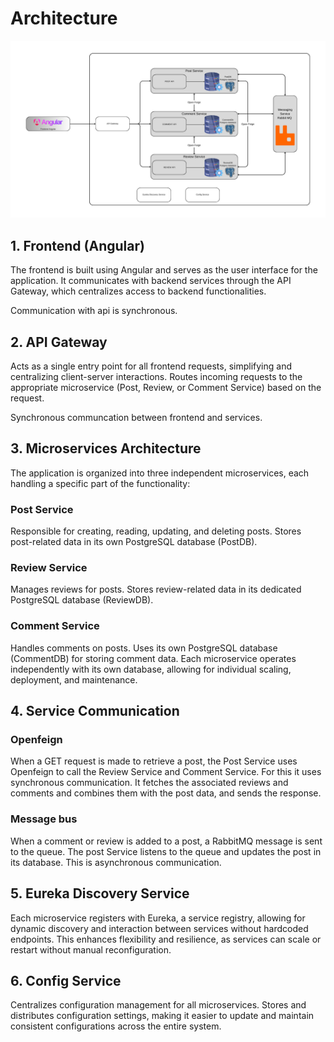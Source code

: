 # Architecture

![alt text](Architecture.png)

## 1. Frontend (Angular)
The frontend is built using Angular and serves as the user interface for the application.
It communicates with backend services through the API Gateway, which centralizes access to backend functionalities.

Communication with api is synchronous.
## 2. API Gateway
Acts as a single entry point for all frontend requests, simplifying and centralizing client-server interactions.
Routes incoming requests to the appropriate microservice (Post, Review, or Comment Service) based on the request.

Synchronous communcation between frontend and services.
## 3. Microservices Architecture
The application is organized into three independent microservices, each handling a specific part of the functionality:
### Post Service
Responsible for creating, reading, updating, and deleting posts.
Stores post-related data in its own PostgreSQL database (PostDB).
### Review Service
Manages reviews for posts.
Stores review-related data in its dedicated PostgreSQL database (ReviewDB).
### Comment Service
Handles comments on posts.
Uses its own PostgreSQL database (CommentDB) for storing comment data.
Each microservice operates independently with its own database, allowing for individual scaling, deployment, and maintenance.
## 4. Service Communication
### Openfeign
When a GET request is made to retrieve a post, the Post Service uses Openfeign to call the Review Service and Comment Service. For this it uses synchronous communication. It fetches the associated reviews and comments and combines them with the post data, and sends the response.
### Message bus
When a comment or review is added to a post, a RabbitMQ message is sent to the queue. The post Service listens to the queue and updates the post in its database. This is asynchronous communication.
## 5. Eureka Discovery Service
Each microservice registers with Eureka, a service registry, allowing for dynamic discovery and interaction between services without hardcoded endpoints.
This enhances flexibility and resilience, as services can scale or restart without manual reconfiguration.
## 6. Config Service
Centralizes configuration management for all microservices.
Stores and distributes configuration settings, making it easier to update and maintain consistent configurations across the entire system.
